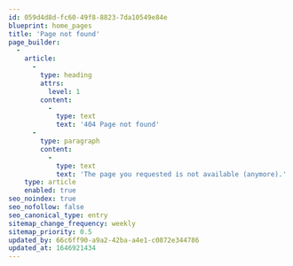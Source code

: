```yaml
---
id: 059d4d8d-fc60-49f8-8823-7da10549e84e
blueprint: home_pages
title: 'Page not found'
page_builder:
  -
    article:
      -
        type: heading
        attrs:
          level: 1
        content:
          -
            type: text
            text: '404 Page not found'
      -
        type: paragraph
        content:
          -
            type: text
            text: 'The page you requested is not available (anymore).'
    type: article
    enabled: true
seo_noindex: true
seo_nofollow: false
seo_canonical_type: entry
sitemap_change_frequency: weekly
sitemap_priority: 0.5
updated_by: 66c6ff90-a9a2-42ba-a4e1-c0872e344786
updated_at: 1646921434
---
```

